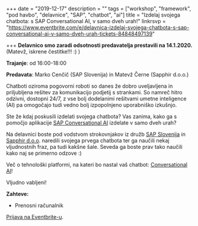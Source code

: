 +++
date = "2019-12-17"
description = ""
tags = ["workshop", "framework", "pod havbo", "delavnice", "SAP", "chatbot", "ai"]
title = "Izdelaj svojega chatbota: s SAP Conversational AI, v samo dveh urah!"
linkrsvp = "https://www.eventbrite.com/e/delavnica-izdelaj-svojega-chatbota-s-sap-conversational-ai-v-samo-dveh-urah-tickets-84848497139"

+++
**Delavnico smo zaradi odsotnosti predavatelja prestavili na 14.1.2020.** (Matevž, iskrene čestitke!!! :) )

**Trajanje**: od 16:00-18:00

**Predavata**: Marko Cenčič (SAP Slovenija) in Matevž Černe (Sapphir d.o.o.) 

Chatboti oziroma pogovorni roboti so danes že dobro uveljavljena in priljubljena rešitev za komunikacijo podjetij s strankami. So namreč hitro odzivni, dostopni 24/7, z vse bolj dodelanimi rešitvami umetne inteligence (AI) pa omogočajo tudi vedno bolj izpopolnjeno uporabniško izkušnjo.
 
Ste že kdaj poskusili izdelati svojega chatbota? Vas zanima, kako ga s pomočjo aplikacije [SAP Conversational AI](https://www.sap.com/products/conversational-ai.html) izdelate v samo dveh urah?
 
Na delavnici boste pod vodstvom strokovnjakov iz družb [SAP Slovenija](https://www.sap.com/slovenia/about.html) in [Sapphir d.o.o](https://www.sapphir.si/). naredili svojega prvega chatbota ter ga naučili nekaj vljudnostnih fraz, pa tudi kakšne šale. Seveda ga boste prav tako naučili kako naj se primerno odzove :)
 
Več o tehnološki platformi, na kateri bo nastal vaš chatbot: [Conversational AI](https://www.sap.com/products/conversational-ai.html)!
 
Vljudno vabljeni!

<!--more-->

**Zahteve:**

- Prenosni računalnik

[Prijava na Eventbrite-u](https://www.eventbrite.com/e/delavnica-izdelaj-svojega-chatbota-s-sap-conversational-ai-v-samo-dveh-urah-tickets-84848497139).
